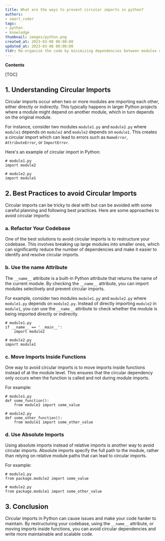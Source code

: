 ```yaml
---
title: What are the ways to prevent circular imports in python?
authors:
- smart_coder
tags:
- python
- knowledge
thumbnail: images/python.png
created_at: 2023-03-08 00:00:00
updated_at: 2023-03-08 00:00:00
tldr: Re-organize the code by minimizing dependencies between modules or use dependency injection.
---
```


**Contents**

[TOC]

## 1. Understanding Circular Imports

Circular imports occur when two or more modules are importing each other, either directly or indirectly. This typically happens in larger Python projects where a module might depend on another module, which in turn depends on the original module.

For instance, consider two modules `module1.py` and `module2.py` where `module1` depends on `module2` and `module2` depends on `module1`. This creates a circular import which can lead to errors such as `NameError`, `AttributeError`, or `ImportError`.

Here's an example of circular import in Python:

```
# module1.py
import module2

# module2.py
import module1
```

## 2. Best Practices to avoid Circular Imports

Circular imports can be tricky to deal with but can be avoided with some careful planning and following best practices. Here are some approaches to avoid circular imports:

### a. Refactor Your Codebase

One of the best solutions to avoid circular imports is to restructure your codebase. This involves breaking up large modules into smaller ones, which can significantly reduce the number of dependencies and make it easier to identify and resolve circular imports.

### b. Use the __name__ Attribute

The `__name__` attribute is a built-in Python attribute that returns the name of the current module. By checking the `__name__` attribute, you can import modules selectively and prevent circular imports.

For example, consider two modules `module1.py` and `module2.py` where `module1.py` depends on `module2.py`. Instead of directly importing `module2` in `module1`, you can use the `__name__` attribute to check whether the module is being imported directly or indirectly.

```
# module1.py
if __name__ == '__main__':
    import module2

# module2.py
import module1
```

### c. Move Imports Inside Functions

One way to avoid circular imports is to move imports inside functions instead of at the module level. This ensures that the circular dependency only occurs when the function is called and not during module imports.

For example:

```
# module1.py
def some_function():
    from module2 import some_value

# module2.py
def some_other_function():
    from module1 import some_other_value
```

### d. Use Absolute Imports

Using absolute imports instead of relative imports is another way to avoid circular imports. Absolute imports specify the full path to the module, rather than relying on relative module paths that can lead to circular imports.

For example:

```
# module1.py
from package.module2 import some_value

# module2.py
from package.module1 import some_other_value
```

## 3. Conclusion

Circular imports in Python can cause issues and make your code harder to maintain. By restructuring your codebase, using the `__name__` attribute, or moving imports inside functions, you can avoid circular dependencies and write more maintainable and scalable code.
